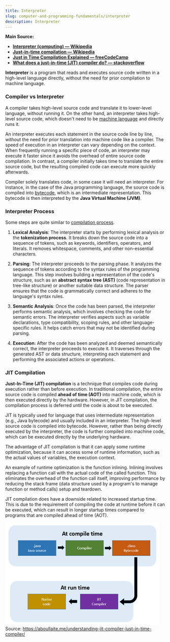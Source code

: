 ```yaml
---
title: Interpreter
slug: computer-and-programming-fundamentals/interpreter
description: Interpreter
---
```


**Main Source:**

- **[Interpreter (computing) — Wikipedia](/cs-notes/<https://en.wikipedia.org/wiki/Interpreter_(computing)>)**
- **[Just-in-time compilation — Wikipedia](https://en.wikipedia.org/wiki/Just-in-time_compilation)**
- **[Just in Time Compilation Explained — freeCodeCamp](https://www.freecodecamp.org/news/just-in-time-compilation-explained/)**
- **[What does a just-in-time (JIT) compiler do? — stackoverflow](https://stackoverflow.com/questions/95635/what-does-a-just-in-time-jit-compiler-do)**

**Interpreter** is a program that reads and executes source code written in a high-level language directly, without the need for prior compilation to machine language.

### Compiler vs Interpreter

A compiler takes high-level source code and translate it to lower-level language, without running it. On the other hand, an interpreter takes high-level source code, which doesn't need to be [machine language](/cs-notes/computer-and-programming-fundamentals/compilation#language-abstraction) and directly runs it.

An interpreter executes each statement in the source code line by line, without the need for prior translation into machine code like a compiler. The speed of execution in an interpreter can vary depending on the context. When frequently running a specific piece of code, an interpreter may execute it faster since it avoids the overhead of entire source code compilation. In contrast, a compiler initially takes time to translate the entire source code, but the resulting compiled code can execute more quickly afterwards.

Compiler solely translates code, in some case it will need an interpreter. For instance, in the case of the Java programming language, the source code is compiled into [bytecode](/cs-notes/computer-and-programming-fundamentals/compilation#language-abstraction), which is an intermediate representation. This bytecode is then interpreted by the **Java Virtual Machine (JVM)**.

### Interpreter Process

Some steps are quite similar to [compilation process](/cs-notes/computer-and-programming-fundamentals/compilation#compilation-process).

1. **Lexical Analysis**: The interpreter starts by performing lexical analysis or the **tokenization process**. It breaks down the source code into a sequence of tokens, such as keywords, identifiers, operators, and literals. It removes whitespace, comments, and other non-essential characters.

2. **Parsing**: The interpreter proceeds to the parsing phase. It analyzes the sequence of tokens according to the syntax rules of the programming language. This step involves building a representation of the code's structure, such as an **abstract syntax tree (AST)** (code representation in tree-like structure) or another suitable data structure. The parser ensures that the code is grammatically correct and adheres to the language's syntax rules.

3. **Semantic Analysis**: Once the code has been parsed, the interpreter performs semantic analysis, which involves checking the code for semantic errors. The interpreter verifies aspects such as variable declarations, type compatibility, scoping rules, and other language-specific rules. It helps catch errors that may not be identified during parsing.

4. **Execution**: After the code has been analyzed and deemed semantically correct, the interpreter proceeds to execute it. It traverses through the generated AST or data structure, interpreting each statement and performing the associated actions or operations.

### JIT Compilation

**Just-In-Time (JIT) compilation** is a technique that compiles code during execution rather than before execution. In traditional compilation, the entire source code is compiled **ahead of time (AOT)** into machine code, which is then executed directly by the hardware. However, in JIT compilation, the compilation process is deferred until the code is about to be executed.

JIT is typically used for language that uses intermediate representation (e.g., Java bytecode) and usually included in an interpreter. The high-level source code is compiled into bytecode. However, rather than being directly executed by the interpreter, the code is further compiled into machine code, which can be executed directly by the underlying hardware.

The advantage of JIT compilation is that it can apply some runtime optimization, because it can access some of runtime information, such as the actual values of variables, the execution context.

An example of runtime optimization is the function inlining. Inlining involves replacing a function call with the actual code of the called function. This eliminates the overhead of the function call itself, improving performance by reducing the stack frame (data structure used by a program's to manage function or method calls) setup and teardown.

JIT compilation does have a downside related to increased startup time. This is due to the requirement of compiling the code at runtime before it can be executed, which can result in longer startup times compared to programs that are compiled ahead of time (AOT).

![JIT compilation](./jit.png)  
Source: https://aboullaite.me/understanding-jit-compiler-just-in-time-compiler/
